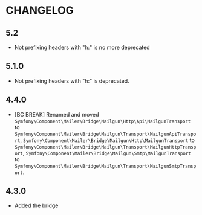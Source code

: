 CHANGELOG
=========

5.2
---

 * Not prefixing headers with "h:" is no more deprecated

5.1.0
-----

 * Not prefixing headers with "h:" is deprecated.

4.4.0
-----

 * [BC BREAK] Renamed and moved `Symfony\Component\Mailer\Bridge\Mailgun\Http\Api\MailgunTransport`
   to `Symfony\Component\Mailer\Bridge\Mailgun\Transport\MailgunApiTransport`, `Symfony\Component\Mailer\Bridge\Mailgun\Http\MailgunTransport`
   to `Symfony\Component\Mailer\Bridge\Mailgun\Transport\MailgunHttpTransport`, `Symfony\Component\Mailer\Bridge\Mailgun\Smtp\MailgunTransport`
   to `Symfony\Component\Mailer\Bridge\Mailgun\Transport\MailgunSmtpTransport`.

4.3.0
-----

 * Added the bridge
